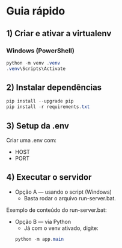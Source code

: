 # Guia rápido

## 1) Criar e ativar a virtualenv

### Windows (PowerShell)

```powershell
python -m venv .venv
.venv\Scripts\Activate
```

## 2) Instalar dependências

```powershell
pip install --upgrade pip
pip install -r requirements.txt
```

## 3) Setup da .env

Criar uma .env com:

- HOST
- PORT

## 4) Executar o servidor

- Opção A — usando o script (Windows)
  - Basta rodar o arquivo run-server.bat.

Exemplo de conteúdo do run-server.bat:

- Opção B — via Python
  - Já com o venv ativado, digite:
  ```powershell
  python -m app.main
  ```
